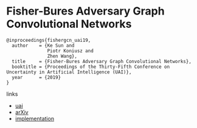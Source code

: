 # Fisher-Bures Adversary Graph Convolutional Networks

```
@inproceedings{fishergcn_uai19,
  author    = {Ke Sun and
               Piotr Koniusz and
               Zhen Wang},
  title     = {Fisher-Bures Adversary Graph Convolutional Networks},
  booktitle = {Proceedings of the Thirty-Fifth Conference on Uncertainty in Artificial Intelligence (UAI)},
  year      = {2019}
}
```

links
- [uai](http://auai.org/uai2019/proceedings/papers/161.pdf)
- [arXiv](https://arxiv.org/abs/1903.04154)
- [implementation](https://github.com/stellargraph/FisherGCN)
